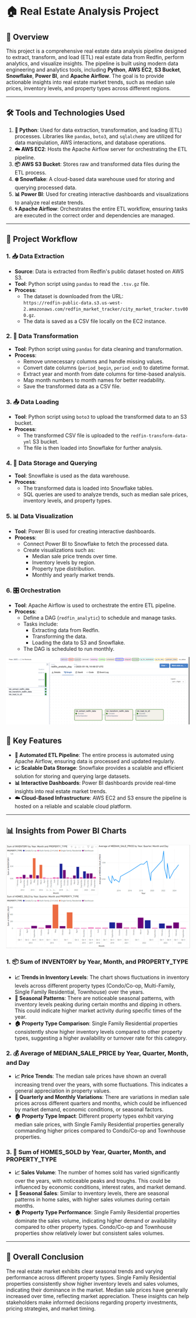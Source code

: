 # 🏠 Real Estate Analysis Project

## 📝 Overview

This project is a comprehensive real estate data analysis pipeline designed to extract, transform, and load (ETL) real estate data from Redfin, perform analytics, and visualize insights. The pipeline is built using modern data engineering and analytics tools, including **Python**, **AWS EC2**, **S3 Bucket**, **Snowflake**, **Power BI**, and **Apache Airflow**. The goal is to provide actionable insights into real estate market trends, such as median sale prices, inventory levels, and property types across different regions.

---

## 🛠️ Tools and Technologies Used

1. **🐍 Python**: Used for data extraction, transformation, and loading (ETL) processes. Libraries like `pandas`, `boto3`, and `sqlalchemy` are utilized for data manipulation, AWS interactions, and database operations.
2. **☁️ AWS EC2**: Hosts the Apache Airflow server for orchestrating the ETL pipeline.
3. **📦 AWS S3 Bucket**: Stores raw and transformed data files during the ETL process.
4. **❄️ Snowflake**: A cloud-based data warehouse used for storing and querying processed data.
5. **📊 Power BI**: Used for creating interactive dashboards and visualizations to analyze real estate trends.
6. **🌀 Apache Airflow**: Orchestrates the entire ETL workflow, ensuring tasks are executed in the correct order and dependencies are managed.

---

## 🔄 Project Workflow

### 1. **📥 Data Extraction**
   - **Source**: Data is extracted from Redfin's public dataset hosted on AWS S3.
   - **Tool**: Python script using `pandas` to read the `.tsv.gz` file.
   - **Process**:
     - The dataset is downloaded from the URL:  
       `https://redfin-public-data.s3.us-west-2.amazonaws.com/redfin_market_tracker/city_market_tracker.tsv000.gz`.
     - The data is saved as a CSV file locally on the EC2 instance.

### 2. **🔄 Data Transformation**
   - **Tool**: Python script using `pandas` for data cleaning and transformation.
   - **Process**:
     - Remove unnecessary columns and handle missing values.
     - Convert date columns (`period_begin`, `period_end`) to datetime format.
     - Extract year and month from date columns for time-based analysis.
     - Map month numbers to month names for better readability.
     - Save the transformed data as a CSV file.

### 3. **📤 Data Loading**
   - **Tool**: Python script using `boto3` to upload the transformed data to an S3 bucket.
   - **Process**:
     - The transformed CSV file is uploaded to the `redfin-transform-data-yml` S3 bucket.
     - The file is then loaded into Snowflake for further analysis.

### 4. **💾 Data Storage and Querying**
   - **Tool**: Snowflake is used as the data warehouse.
   - **Process**:
     - The transformed data is loaded into Snowflake tables.
     - SQL queries are used to analyze trends, such as median sale prices, inventory levels, and property types.

### 5. **📊 Data Visualization**
   - **Tool**: Power BI is used for creating interactive dashboards.
   - **Process**:
     - Connect Power BI to Snowflake to fetch the processed data.
     - Create visualizations such as:
       - Median sale price trends over time.
       - Inventory levels by region.
       - Property type distribution.
       - Monthly and yearly market trends.

### 6. **🎛️ Orchestration**
   - **Tool**: Apache Airflow is used to orchestrate the entire ETL pipeline.
   - **Process**:
     - Define a DAG (`redfin_analytic`) to schedule and manage tasks.
     - Tasks include:
       - Extracting data from Redfin.
       - Transforming the data.
       - Loading the data to S3 and Snowflake.
     - The DAG is scheduled to run monthly.

![Airflow](airflow.png)

## 🔑 Key Features

- **🤖 Automated ETL Pipeline**: The entire process is automated using Apache Airflow, ensuring data is processed and updated regularly.
- **📈 Scalable Data Storage**: Snowflake provides a scalable and efficient solution for storing and querying large datasets.
- **📊 Interactive Dashboards**: Power BI dashboards provide real-time insights into real estate market trends.
- **☁️ Cloud-Based Infrastructure**: AWS EC2 and S3 ensure the pipeline is hosted on a reliable and scalable cloud platform.

---

## 📊 Insights from Power BI Charts

![Real Estate](stock.png)

### 1. **📦 Sum of INVENTORY by Year, Month, and PROPERTY_TYPE**
   - **📈 Trends in Inventory Levels**: The chart shows fluctuations in inventory levels across different property types (Condo/Co-op, Multi-Family, Single Family Residential, Townhouse) over the years.
   - **📅 Seasonal Patterns**: There are noticeable seasonal patterns, with inventory levels peaking during certain months and dipping in others. This could indicate higher market activity during specific times of the year.
   - **🏠 Property Type Comparison**: Single Family Residential properties consistently show higher inventory levels compared to other property types, suggesting a higher availability or turnover rate for this category.

### 2. **💰 Average of MEDIAN_SALE_PRICE by Year, Quarter, Month, and Day**
   - **📈 Price Trends**: The median sale prices have shown an overall increasing trend over the years, with some fluctuations. This indicates a general appreciation in property values.
   - **📅 Quarterly and Monthly Variations**: There are variations in median sale prices across different quarters and months, which could be influenced by market demand, economic conditions, or seasonal factors.
   - **🏠 Property Type Impact**: Different property types exhibit varying median sale prices, with Single Family Residential properties generally commanding higher prices compared to Condo/Co-op and Townhouse properties.

### 3. **🏡 Sum of HOMES_SOLD by Year, Quarter, Month, and PROPERTY_TYPE**
   - **📈 Sales Volume**: The number of homes sold has varied significantly over the years, with noticeable peaks and troughs. This could be influenced by economic conditions, interest rates, and market demand.
   - **📅 Seasonal Sales**: Similar to inventory levels, there are seasonal patterns in home sales, with higher sales volumes during certain months.
   - **🏠 Property Type Performance**: Single Family Residential properties dominate the sales volume, indicating higher demand or availability compared to other property types. Condo/Co-op and Townhouse properties show relatively lower but consistent sales volumes.

---

## 🎯 Overall Conclusion

The real estate market exhibits clear seasonal trends and varying performance across different property types. Single Family Residential properties consistently show higher inventory levels and sales volumes, indicating their dominance in the market. Median sale prices have generally increased over time, reflecting market appreciation. These insights can help stakeholders make informed decisions regarding property investments, pricing strategies, and market timing.
